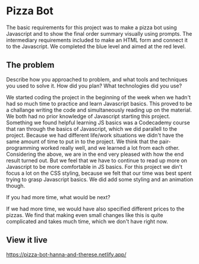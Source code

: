 # Pizza Bot

The basic requirements for this project was to make a pizza bot using Javascript and to show the final order summary visually using prompts.
The intermediary requirements included to make an HTML form and connect it to the Javascript.
We completed the blue level and aimed at the red level. 

## The problem

Describe how you approached to problem, and what tools and techniques you used to solve it. How did you plan? What technologies did you use? 

We started coding the project in the beginning of the week when we hadn't had so much time to practice and learn Javascript basics. This proved to be a challange writing the code and simultaneously reading up on the material.
We both had no prior knowledge of Javascript starting this project. Something we found helpful learning JS basics was a Codecademy course that ran through the basics of Javascript, which we did parallell to the project.
Because we had different life/work situations we didn't have the same amount of time to put in to the project. 
We think that the pair-programming worked really well, and we learned a lot from each other.
Considering the above, we are in the end very pleased with how the end result turned out. But we feel that we have to continue to read up more on Javascript to be more comfortable in JS basics. 
For this project we din't focus a lot on the CSS styling, because we felt that our time was best spent trying to grasp Javascript basics. We did add some styling and an animation though.

If you had more time, what would be next?

If we had more time, we would have also specified different prices to the pizzas. We find that making even small changes like this is quite complicated and takes much time, which we don't have right now.

## View it live

https://pizza-bot-hanna-and-therese.netlify.app/

